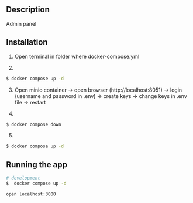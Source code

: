 ## Description

Admin panel

## Installation
1. Open terminal in folder where docker-compose.yml

2.
```bash
$ docker compose up -d
```

3. Open minio container -> open browser (http://localhost:8051) -> login (username and password in .env) -> create keys -> change keys in .env file -> restart

4.
```bash
$ docker compose down
```

5.
```bash
$ docker compose up -d
```

## Running the app

```bash
# development
$  docker compose up -d

open localhost:3000
```
